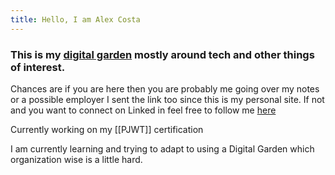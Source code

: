 ```yaml
---
title: Hello, I am Alex Costa
---
```


### This is my [digital garden](https://github.com/MaggieAppleton/digital-gardeners) mostly around tech and other things of interest.


Chances are if you are here then you are probably me going over my notes or a possible employer I sent the link too since this is my personal site. If not and you want to connect on Linked in feel free to follow me [here](https://www.linkedin.com/in/alexmcosta/)

Currently working on my [[PJWT]] certification

I am currently learning and trying to adapt to using a Digital Garden which organization wise is a little hard.